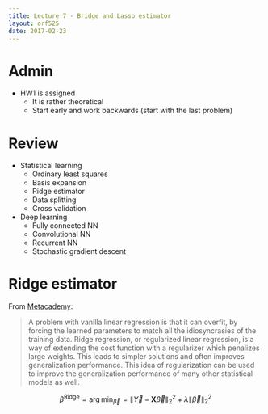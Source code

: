 ```yaml
---
title: Lecture 7 - Bridge and Lasso estimator
layout: orf525
date: 2017-02-23
---
```


# Admin

- HW1 is assigned
    - It is rather theoretical
    - Start early and work backwards (start with the last problem)

# Review

- Statistical learning
	- Ordinary least squares
	- Basis expansion
	- Ridge estimator
	- Data splitting
	- Cross validation
- Deep learning
    - Fully connected NN
    - Convolutional NN
    - Recurrent NN
    - Stochastic gradient descent

# Ridge estimator

From [Metacademy](https://metacademy.org/graphs/concepts/ridge_regression):

> A problem with vanilla linear regression is that it can overfit, by forcing the learned parameters to match all the idiosyncrasies of the training data. Ridge regression, or regularized linear regression, is a way of extending the cost function with a regularizer which penalizes large weights. This leads to simpler solutions and often improves generalization performance. This idea of regularization can be used to improve the generalization performance of many other statistical models as well. 

$$
\hat{\beta}^{\text{Ridge}} = \arg\min_{\vec{\beta}} = \lVert \vec{Y} - \boldsymbol{X} \vec{\beta} \rVert_2^2 + \lambda \lVert \vec{\beta} \rVert_2^2
$$
